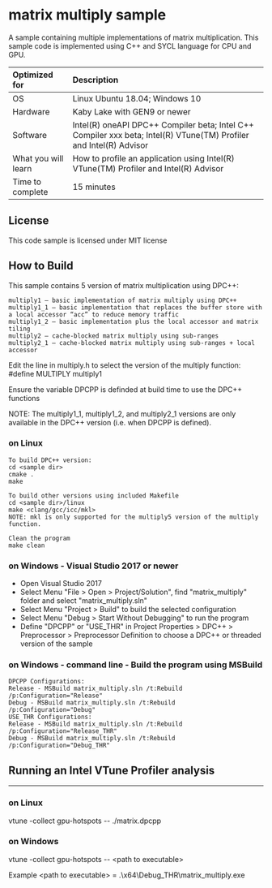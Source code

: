 # matrix multiply sample
A sample containing multiple implementations of matrix multiplication. This sample code is implemented using C++ and SYCL language for CPU and GPU. 
  
| Optimized for                       | Description
|:---                               |:---
| OS                                | Linux Ubuntu 18.04; Windows 10
| Hardware                          | Kaby Lake with GEN9 or newer
| Software                          | Intel(R) oneAPI DPC++ Compiler beta; Intel C++ Compiler xxx beta; Intel(R) VTune(TM) Profiler and Intel(R) Advisor
| What you will learn               | How to profile an application using Intel(R) VTune(TM) Profiler and Intel(R) Advisor
| Time to complete                  | 15 minutes

 

## License  
This code sample is licensed under MIT license

## How to Build  

This sample contains 5 version of matrix multiplication using DPC++:

    multiply1 – basic implementation of matrix multiply using DPC++
    multiply1_1 – basic implementation that replaces the buffer store with a local accessor “acc” to reduce memory traffic
    multiply1_2 – basic implementation plus the local accessor and matrix tiling
    multiply2 – cache-blocked matrix multiply using sub-ranges
    multiply2_1 – cache-blocked matrix multiply using sub-ranges + local accessor

Edit the line in multiply.h to select the version of the multiply function:
#define MULTIPLY multiply1

Ensure the variable DPCPP is definded at build time to use the DPC++ functions

NOTE: The multiply1_1, multiply1_2, and multiply2_1 versions are only available in the DPC++ version (i.e. when DPCPP is defined).

### on Linux  
	To build DPC++ version:
	cd <sample dir>
	cmake .
	make 
	
	To build other versions using included Makefile
	cd <sample dir>/linux
	make <clang/gcc/icc/mkl>
	NOTE: mkl is only supported for the multiply5 version of the multiply function.

    Clean the program  
    make clean  

### on Windows - Visual Studio 2017 or newer
   * Open Visual Studio 2017
   * Select Menu "File > Open > Project/Solution", find "matrix_multiply" folder and select "matrix_multiply.sln"
   * Select Menu "Project > Build" to build the selected configuration
   * Select Menu "Debug > Start Without Debugging" to run the program
   * Define "DPCPP" or "USE_THR" in Project Properties > DPC++ > Preprocessor > Preprocessor Definition to choose a DPC++ or threaded version of the sample 
   
### on Windows - command line - Build the program using MSBuild
    DPCPP Configurations:
    Release - MSBuild matrix_multiply.sln /t:Rebuild /p:Configuration="Release"
    Debug - MSBuild matrix_multiply.sln /t:Rebuild /p:Configuration="Debug"
    USE_THR Configurations:
    Release - MSBuild matrix_multiply.sln /t:Rebuild /p:Configuration="Release_THR"
    Debug - MSBuild matrix_multiply.sln /t:Rebuild /p:Configuration="Debug_THR"


## Running an Intel VTune Profiler analysis
------------------------------------------
### on Linux
vtune -collect gpu-hotspots -- ./matrix.dpcpp

### on Windows
vtune -collect gpu-hotspots -- \<path to executable>

Example \<path to executable> = .\x64\Debug_THR\matrix_multiply.exe 

